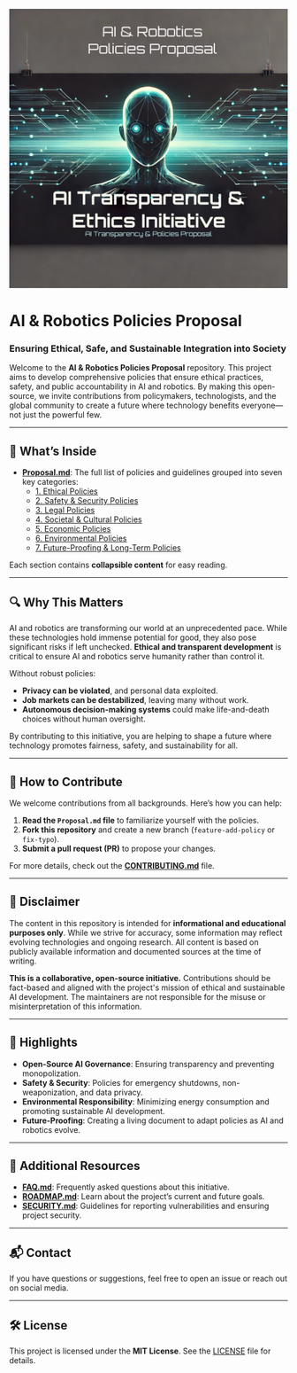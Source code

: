![AI Transparency & Ethics Initiative](./imgs/repo-banner.png)

# AI & Robotics Policies Proposal  

### Ensuring Ethical, Safe, and Sustainable Integration into Society  

Welcome to the **AI & Robotics Policies Proposal** repository. This project aims to develop comprehensive policies that ensure ethical practices, safety, and public accountability in AI and robotics. By making this open-source, we invite contributions from policymakers, technologists, and the global community to create a future where technology benefits everyone—not just the powerful few.  

---

## 📜 What’s Inside  

- **[Proposal.md](./Proposal.md)**: The full list of policies and guidelines grouped into seven key categories:  
  - [1. Ethical Policies](./Proposal.md#1-ethical-policies)  
  - [2. Safety & Security Policies](./Proposal.md#2-safety--security-policies)  
  - [3. Legal Policies](./Proposal.md#3-legal-policies)  
  - [4. Societal & Cultural Policies](./Proposal.md#4-societal--cultural-policies)  
  - [5. Economic Policies](./Proposal.md#5-economic-policies)  
  - [6. Environmental Policies](./Proposal.md#6-environmental-policies)  
  - [7. Future-Proofing & Long-Term Policies](./Proposal.md#7-future-proofing--long-term-policies)  

Each section contains **collapsible content** for easy reading.  

---

## 🔍 Why This Matters  

AI and robotics are transforming our world at an unprecedented pace. While these technologies hold immense potential for good, they also pose significant risks if left unchecked. **Ethical and transparent development** is critical to ensure AI and robotics serve humanity rather than control it.  

Without robust policies:  
- **Privacy can be violated**, and personal data exploited.  
- **Job markets can be destabilized**, leaving many without work.  
- **Autonomous decision-making systems** could make life-and-death choices without human oversight.  

By contributing to this initiative, you are helping to shape a future where technology promotes fairness, safety, and sustainability for all.  

---

## 🚀 How to Contribute  

We welcome contributions from all backgrounds. Here’s how you can help:  

1. **Read the `Proposal.md` file** to familiarize yourself with the policies.  
2. **Fork this repository** and create a new branch (`feature-add-policy` or `fix-typo`).  
3. **Submit a pull request (PR)** to propose your changes.  

For more details, check out the **[CONTRIBUTING.md](./CONTRIBUTING.md)** file.  

---

## 📢 Disclaimer  

The content in this repository is intended for **informational and educational purposes only**. While we strive for accuracy, some information may reflect evolving technologies and ongoing research. All content is based on publicly available information and documented sources at the time of writing.  

**This is a collaborative, open-source initiative.** Contributions should be fact-based and aligned with the project's mission of ethical and sustainable AI development. The maintainers are not responsible for the misuse or misinterpretation of this information.  

---

## 🌟 Highlights  
- **Open-Source AI Governance**: Ensuring transparency and preventing monopolization.  
- **Safety & Security**: Policies for emergency shutdowns, non-weaponization, and data privacy.  
- **Environmental Responsibility**: Minimizing energy consumption and promoting sustainable AI development.  
- **Future-Proofing**: Creating a living document to adapt policies as AI and robotics evolve.  

---

## 📂 Additional Resources  
- **[FAQ.md](./FAQ.md)**: Frequently asked questions about this initiative.  
- **[ROADMAP.md](./ROADMAP.md)**: Learn about the project’s current and future goals.  
- **[SECURITY.md](./SECURITY.md)**: Guidelines for reporting vulnerabilities and ensuring project security.  

---

## 📬 Contact  

If you have questions or suggestions, feel free to open an issue or reach out on social media.  

---

## 🛠 License  

This project is licensed under the **MIT License**. See the [LICENSE](./LICENSE) file for details.  
